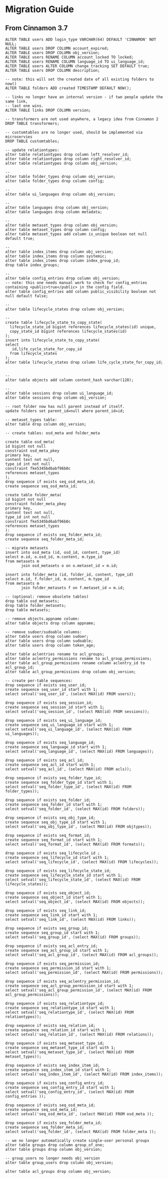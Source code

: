 # Migration Guide

## From Cinnamon 3.7

    ALTER TABLE users ADD login_type VARCHAR(64) DEFAULT 'CINNAMON' NOT NULL;
    ALTER TABLE users DROP COLUMN account_expired;
    ALTER TABLE users DROP COLUMN obj_version;
    ALTER TABLE users RENAME COLUMN account_locked TO locked;
    ALTER TABLE users RENAME COLUMN language_id TO ui_language_id;
    ALTER TABLE users ALTER COLUMN change_tracking SET DEFAULT true;
    ALTER TABLE users DROP COLUMN description;
    
    -- note: this will set the created date of all existing folders to now()
    ALTER TABLE folders ADD created TIMESTAMP DEFAULT NOW();
    
    -- links no longer have an internal version - if two people update the same link,
    -- last one wins.
    ALTER TABLE links DROP COLUMN version;
    
    -- transformers are not used anywhere, a legacy idea from Cinnamon 2
    DROP TABLE transformers;
    
    -- customtables are no longer used, should be implemented via microservies
    DROP TABLE customtables;
    
    -- update relationtypes:    
    alter table relationtypes drop column left_resolver_id;
    alter table relationtypes drop column right_resolver_id;
    alter table relationtypes drop column obj_version;
    
    -- 
    alter table folder_types drop column obj_version;
    alter table folder_types drop column config;
    
    --
    alter table ui_languages drop column obj_version;
    
    --
    alter table languages drop column obj_version;
    alter table languages drop column metadata;

    --
    alter table metaset_types drop column obj_version;
    alter table metaset_types drop column config;
    alter table metaset_types add column is_unique boolean not null default true;
    
    --
    alter table index_items drop column obj_version;
    alter table index_items drop column systemic;
    alter table index_items drop column index_group_id;
    drop table index_groups;
    
    --   
    alter table config_entries drop column obj_version;
    -- note: this one needs manual work to check for config_entries containing <public>true</public> in the config field.
    alter table config_entries add column public_visibility boolean not null default false;
    
    --
    alter table lifecycle_states drop column obj_version;
    
    --
    create table lifecycle_state_to_copy_state(
      lifecycle_state_id bigint references lifecycle_states(id) unique,
      copy_state_id bigint references lifecycle_states(id)
    ); 
    insert into lifecycle_state_to_copy_state(
    select
       id,life_cycle_state_for_copy_id
      from lifecycle_states
    );
    alter table lifecycle_states drop column life_cycle_state_for_copy_id;
    

    --
    alter table objects add column content_hash varchar(128);           
    
    --
    alter table sessions drop column ui_language_id;
    alter table sessions drop column obj_version;

    -- root folder now has null parent instead of itself.
    update folders set parent_id=null where parent_id=id;
    
    -- metaset_types table:
    alter table drop column obj_version; 
    
    -- create tables: osd_meta and folder_meta
    
    create table osd_meta(
    id bigint not null
    constraint osd_meta_pkey
    primary key,
    content text not null,
    type_id int not null
    constraint fke5345bd6abf96b0c
    references metaset_types
    );
    drop sequence if exists seq_osd_meta_id;
    create sequence seq_osd_meta_id;

    create table folder_meta(
    id bigint not null
    constraint folder_meta_pkey
    primary key,
    content text not null,
    type_id int not null
    constraint fke5345bd6abf96b0c
    references metaset_types
    ):
    drop sequence if exists seq_folder_meta_id;
    create sequence seq_folder_meta_id;

    -- migrate metasets
    insert into osd_meta (id, osd_id, content, type_id)
    select m.id, o.osd_id, m.content, m.type_id
    from metasets m
           join osd_metasets o on o.metaset_id = m.id;
    
    insert into folder_meta (id, folder_id, content, type_id)
    select m.id, f.folder_id, m.content, m.type_id
    from metasets m
           join folder_metasets f on f.metaset_id = m.id;
    
    -- (optional: remove obsolete tables)
    drop table osd_metasets;
    drop table folder_metasets;
    drop table metasets;         
    
    -- remove objects.appname column:
    alter table objects drop column appname;

    -- remove sudoer/sudoable columns:
    alter table users drop column sudoer;
    alter table users drop column sudoable;
    alter table users drop column token_age;

    alter table aclentries rename to acl_groups;
    alter table aclentry_permissions rename to acl_group_permissions;
    alter table acl_group_permissions rename column aclentry_id to acl_group_id;
    alter table acl_group_permissions drop column obj_version;

    -- create per-table sequences:
    drop sequence if exists seq_user_id;
    create sequence seq_user_id start with 1;
    select setval('seq_user_id', (select MAX(id) FROM users));
    
    drop sequence if exists seq_session_id;
    create sequence seq_session_id start with 1;
    select setval('seq_session_id', (select MAX(id) FROM sessions));
    
    drop sequence if exists seq_ui_language_id;
    create sequence seq_ui_language_id start with 1;
    select setval('seq_ui_language_id', (select MAX(id) FROM ui_languages));
    
    drop sequence if exists seq_language_id;
    create sequence seq_language_id start with 1;
    select setval('seq_language_id', (select MAX(id) FROM languages));
    
    drop sequence if exists seq_acl_id;
    create sequence seq_acl_id start with 1;
    select setval('seq_acl_id', (select MAX(id) FROM acls));
    
    drop sequence if exists seq_folder_type_id;
    create sequence seq_folder_type_id start with 1;
    select setval('seq_folder_type_id', (select MAX(id) FROM folder_types));
    
    drop sequence if exists seq_folder_id;
    create sequence seq_folder_id start with 1;
    select setval('seq_folder_id', (select MAX(id) FROM folders));
    
    drop sequence if exists seq_obj_type_id;
    create sequence seq_obj_type_id start with 1;
    select setval('seq_obj_type_id', (select MAX(id) FROM objtypes));
    
    drop sequence if exists seq_format_id;
    create sequence seq_format_id start with 1;
    select setval('seq_format_id', (select MAX(id) FROM formats));
    
    drop sequence if exists seq_lifecycle_id ;
    create sequence seq_lifecycle_id start with 1;
    select setval('seq_lifecycle_id', (select MAX(id) FROM lifecycles));
    
    drop sequence if exists seq_lifecycle_state_id;
    create sequence seq_lifecycle_state_id start with 1;
    select setval('seq_lifecycle_state_id', (select MAX(id) FROM lifecycle_states));
    
    drop sequence if exists seq_object_id;
    create sequence seq_object_id start with 1;
    select setval('seq_object_id', (select MAX(id) FROM objects));
    
    drop sequence if exists seq_link_id;
    create sequence seq_link_id start with 1;
    select setval('seq_link_id', (select MAX(id) FROM links));
    
    drop sequence if exists seq_group_id;
    create sequence seq_group_id start with 1;
    select setval('seq_group_id', (select MAX(id) FROM groups));
    
    drop sequence if exists seq_acl_entry_id;
    create sequence seq_acl_group_id start with 1;
    select setval('seq_acl_group_id', (select MAX(id) FROM acl_groups));
    
    drop sequence if exists seq_permission_id;
    create sequence seq_permission_id start with 1;
    select setval('seq_permission_id', (select MAX(id) FROM permissions));
    
    drop sequence if exists seq_aclentry_permission_id;
    create sequence seq_acl_group_permission_id start with 1;
    select setval('seq_acl_group_permission_id', (select MAX(id) FROM acl_group_permissions));
    
    drop sequence if exists seq_relationtype_id;
    create sequence seq_relationtype_id start with 1;
    select setval('seq_relationtype_id', (select MAX(id) FROM relationtypes));
    
    drop sequence if exists seq_relation_id;
    create sequence seq_relation_id start with 1;
    select setval('seq_relation_id', (select MAX(id) FROM relations));
    
    drop sequence if exists seq_metaset_type_id;
    create sequence seq_metaset_type_id start with 1;
    select setval('seq_metaset_type_id', (select MAX(id) FROM metaset_types));
    
    drop sequence if exists seq_index_item_id;
    create sequence seq_index_item_id start with 1;
    select setval('seq_index_item_id', (select MAX(id) FROM index_items));
    
    drop sequence if exists seq_config_entry_id;
    create sequence seq_config_entry_id start with 1;
    select setval('seq_config_entry_id', (select MAX(id) FROM config_entries ));
    
    drop sequence if exists seq_osd_meta_id;
    create sequence seq_osd_meta_id;
    select setval('seq_osd_meta_id', (select MAX(id) FROM osd_meta ));
    
    drop sequence if exists seq_folder_meta_id;
    create sequence seq_folder_meta_id;
    select setval('seq_folder_id', (select MAX(id) FROM folder_meta ));

    -- we no longer automatically create single-user personal groups
    alter table groups drop column group_of_one;
    alter table groups drop column obj_version;

    -- group_users no longer needs obj_version
    alter table group_users drop column obj_version;

    alter table acl_groups drop column obj_version;